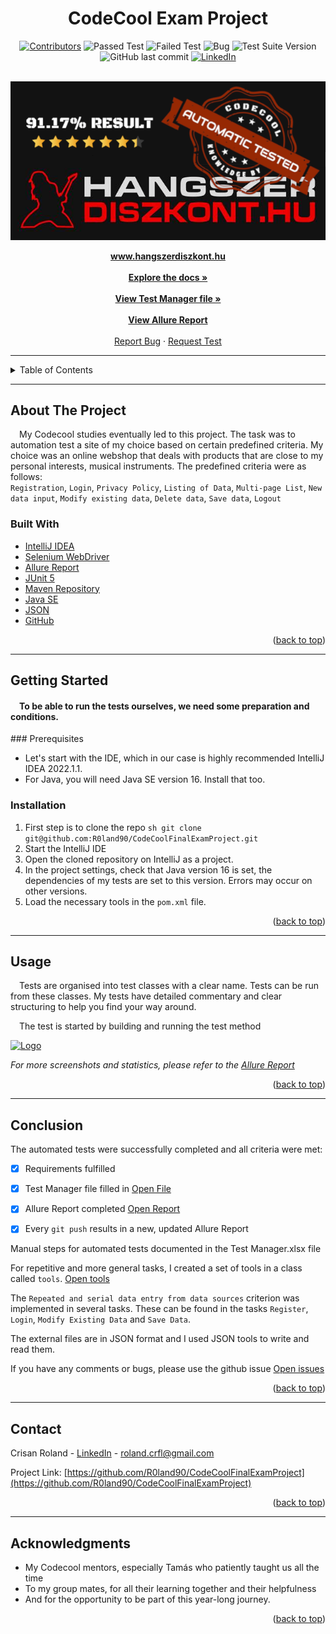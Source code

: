 
<h1 align="center">CodeCool Exam Project</h1>
<div align="center">

[![Contributors][contributors-shield]][contributors-url]
<img alt="Passed Test" src="https://img.shields.io/badge/Passed%20test-31-darkgreen">
<img alt="Failed Test" src="https://img.shields.io/badge/Failed%20test-3-red">
<img alt="Bug" src="https://img.shields.io/badge/Bug-4-orange">
<img alt="Test Suite Version" src="https://img.shields.io/badge/Test suit version-1.4-darkblue">
<img alt="GitHub last commit" src="https://img.shields.io/github/last-commit/R0land90/CodeCoolFinalExamProject">
[![LinkedIn][linkedin-shield]][linkedin-url]

</div>
<!-- PROJECT LOGO -->
<br />
<div align="center">
  <a href="https://www.hangszerdiszkont.hu">
    <img src="images/logo.png" alt="Logo" class="responsive">
  </a>



  <p align="center">
    <a href="https://hangszerdiszkont.hu"><strong>www.hangszerdiszkont.hu</strong></a>
    <br />
    <br />
    <a href="https://github.com/R0land90/CodeCoolFinalExamProject#readme"><strong>Explore the docs »</strong></a>
    <br />
    <br />
    <a href="https://docs.google.com/spreadsheets/d/1UBBZAuH0J5V6GjJOi3nL8mq-TLWs1g8t2Musju8R_m4/edit?usp=sharing"><strong>View Test Manager file »</strong></a>
    <br />
    <br />
    <a href="https://r0land90.github.io/CodeCoolFinalExamProject/20/"><strong>View Allure Report</strong></a>
    <br />
    <br />
    <a href="https://github.com/R0land90/CodeCoolFinalExamProject/issues">Report Bug</a>
    ·
    <a href="https://github.com/R0land90/CodeCoolFinalExamProject/issues">Request Test</a>
  </p>
</div>

<HR>

<!-- TABLE OF CONTENTS -->
<details>
  <summary>Table of Contents</summary>
  <ol>
    <li>
      <a href="#about-the-project">About The Project</a>
      <ul>
        <li><a href="#built-with">Built With</a></li>
      </ul>
    </li>
    <li>
      <a href="#getting-started">Getting Started</a>
      <ul>
        <li><a href="#prerequisites">Prerequisites</a></li>
        <li><a href="#installation">Installation</a></li>
      </ul>
    </li>
    <li><a href="#usage">Usage</a></li>
    <li><a href="#conclusion">Conclusion</a></li>
    <li><a href="#contact">Contact</a></li>
    <li><a href="#acknowledgments">Acknowledgments</a></li>
  </ol>
</details>


<HR>

<!-- ABOUT THE PROJECT -->
## About The Project

&emsp;My Codecool studies eventually led to this project. The task was to automation test a site of my choice based on certain predefined criteria. My choice was an online webshop that deals with products that are close to my personal interests, musical instruments.
The predefined criteria were as follows: <br />  `Registration`, `Login`, `Privacy Policy`, `Listing of Data`, `Multi-page List`, `New data input`, `Modify existing data`, `Delete data`, `Save data`, `Logout`




### Built With


* [IntelliJ IDEA](https://www.jetbrains.com/)
* [Selenium WebDriver](https://www.selenium.dev/)
* [Allure Report](https://qameta.io/allure-report/)
* [JUnit 5](https://junit.org/junit5/)
* [Maven Repository](https://mvnrepository.com/)
* [Java SE](https://www.oracle.com/java/)
* [JSON](https://www.json.org/json-en.html)
* [GitHub](https://github.com/)

<p align="right">(<a href="#top">back to top</a>)</p>

<HR>

<!-- GETTING STARTED -->
## Getting Started

<h4>&emsp;To be able to run the tests ourselves, we need some preparation and conditions.</h4>  
### Prerequisites
<ul>
   <li>Let's start with the IDE, which in our case is highly recommended IntelliJ IDEA 2022.1.1.</li>

<li>For Java, you will need Java SE version 16. Install that too.</li>
</ul>

### Installation

1. First step is to clone the repo
   ```sh git clone git@github.com:R0land90/CodeCoolFinalExamProject.git```
2. Start the IntelliJ IDE
3. Open the cloned repository on IntelliJ as a project.
4. In the project settings, check that Java version 16 is set, the dependencies of my tests are set to this version. Errors may occur on other versions.
5. Load the necessary tools in the `pom.xml` file.


<p align="right">(<a href="#top">back to top</a>)</p>

<HR>

<!-- USAGE EXAMPLES -->
## Usage
&emsp;Tests are organised into test classes with a clear name. Tests can be run from these classes.
My tests have detailed commentary and clear structuring to help you find your way around.<br />
<p>&emsp;The test is started by building and running the test method</p>

<div align="left">
  <a href="https://hangszerdiszkont.hu">
    <img src="images/screenshotCode1.png" alt="Logo" width="800" height="1024">
  </a>

_For more screenshots and statistics, please refer to the [Allure Report](https://r0land90.github.io/CodeCoolFinalExamProject/20/)_

<p align="right">(<a href="#top">back to top</a>)</p>
</div>
<HR>

## Conclusion
The automated tests were successfully completed and all criteria were met:<br />

- [x] Requirements fulfilled
- [x] Test Manager file filled in [Open File](https://docs.google.com/spreadsheets/d/1UBBZAuH0J5V6GjJOi3nL8mq-TLWs1g8t2Musju8R_m4/edit?usp=sharing)
- [x] Allure Report completed [Open Report](https://r0land90.github.io/CodeCoolFinalExamProject/20/)
- [x] Every `git push` results in a new, updated Allure Report <br />


Manual steps for automated tests documented in the Test Manager.xlsx file

For repetitive and more general tasks, I created a set of tools in a class called `tools`. [Open tools](https://github.com/R0land90/CodeCoolFinalExamProject/blob/main/src/main/java/Tools.java)

The `Repeated and serial data entry from data sources` criterion was implemented in several tasks. These can be found in the tasks `Register`, `Login`, `Modify Existing Data` and `Save Data`. <br>

The external files are in JSON format and I used JSON tools to write and read them.

If you have any comments or bugs, please use the github issue
[Open issues](https://github.com/R0land90/CodeCoolFinalExamProject/issues)

<p align="right">(<a href="#top">back to top</a>)</p>

<HR>

<!-- CONTACT -->
## Contact

Crisan Roland - [LinkedIn](https://www.linkedin.com/in/roland-crisan-9729b554/) - roland.crfl@gmail.com

Project Link: [https://github.com/R0land90/CodeCoolFinalExamProject](https://github.com/R0land90/CodeCoolFinalExamProject)

<p align="right">(<a href="#top">back to top</a>)</p>

<HR>

<!-- ACKNOWLEDGMENTS -->
## Acknowledgments

* My Codecool mentors, especially Tamás who patiently taught us all the time
* To my group mates, for all their learning together and their helpfulness
* And for the opportunity to be part of this year-long journey.

<p align="right">(<a href="#top">back to top</a>)</p>



<!-- MARKDOWN LINKS & IMAGES -->
<!-- https://www.markdownguide.org/basic-syntax/#reference-style-links -->
[contributors-shield]: https://img.shields.io/badge/Test_Status-91.17-darkgreen
[contributors-url]: https://github.com/github_username/repo_name/graphs/contributors
[forks-shield]: https://img.shields.io/github/forks/github_username/repo_name.svg?style=for-the-badge
[forks-url]: https://github.com/github_username/repo_name/network/members
[issues-shield]: https://img.shields.io/github/issues/github_username/repo_name.svg?style=for-the-badge
[issues-url]: https://github.com/github_username/repo_name/issues
[linkedin-shield]: https://img.shields.io/badge/-LinkedIn-black.svg?logo=linkedin&colorB=555
[linkedin-url]: https://www.linkedin.com/in/roland-crisan-9729b554/
[product-screenshot]: images/screenshot.png

